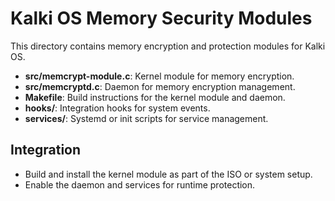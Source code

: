 # Kalki OS Memory Security Modules

This directory contains memory encryption and protection modules for Kalki OS.

- **src/memcrypt-module.c**: Kernel module for memory encryption.
- **src/memcryptd.c**: Daemon for memory encryption management.
- **Makefile**: Build instructions for the kernel module and daemon.
- **hooks/**: Integration hooks for system events.
- **services/**: Systemd or init scripts for service management.

## Integration
- Build and install the kernel module as part of the ISO or system setup.
- Enable the daemon and services for runtime protection. 